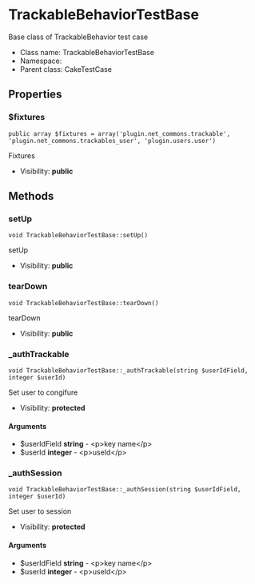 TrackableBehaviorTestBase
===============

Base class of TrackableBehavior test case




* Class name: TrackableBehaviorTestBase
* Namespace: 
* Parent class: CakeTestCase





Properties
----------


### $fixtures

    public array $fixtures = array('plugin.net_commons.trackable', 'plugin.net_commons.trackables_user', 'plugin.users.user')

Fixtures



* Visibility: **public**


Methods
-------


### setUp

    void TrackableBehaviorTestBase::setUp()

setUp



* Visibility: **public**




### tearDown

    void TrackableBehaviorTestBase::tearDown()

tearDown



* Visibility: **public**




### _authTrackable

    void TrackableBehaviorTestBase::_authTrackable(string $userIdField, integer $userId)

Set user to congifure



* Visibility: **protected**


#### Arguments
* $userIdField **string** - &lt;p&gt;key name&lt;/p&gt;
* $userId **integer** - &lt;p&gt;useId&lt;/p&gt;



### _authSession

    void TrackableBehaviorTestBase::_authSession(string $userIdField, integer $userId)

Set user to session



* Visibility: **protected**


#### Arguments
* $userIdField **string** - &lt;p&gt;key name&lt;/p&gt;
* $userId **integer** - &lt;p&gt;useId&lt;/p&gt;


